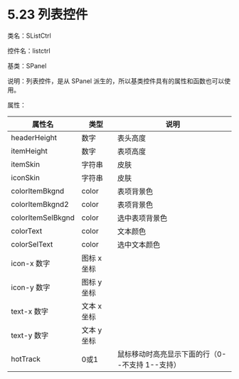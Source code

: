 # 5.23 列表控件

类名：SListCtrl

控件名：listctrl

基类：SPanel

说明：列表控件，是从 SPanel 派生的，所以基类控件具有的属性和函数也可以使用。

属性：

|属性名 |类型 |说明|
|-----|-----|-----|
|headerHeight |数字 |表头高度|
|itemHeight |数字 |表项高度|
|itemSkin |字符串 |皮肤|
|iconSkin |字符串 |皮肤|
|colorItemBkgnd |color |表项背景色|
|colorItemBkgnd2 |color| 表项背景色|
|colorItemSelBkgnd |color |选中表项背景色|
|colorText |color |文本颜色|
|colorSelText |color| 选中文本颜色|
|icon-x 数字 |图标 x 坐标|
|icon-y 数字| 图标 y 坐标|
|text-x 数字 |文本 x 坐标|
|text-y 数字 |文本 y 坐标|
|hotTrack |0或1 |鼠标移动时高亮显示下面的行（0--不支持 1--支持）|
